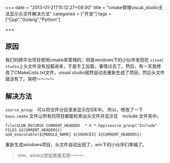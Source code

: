 +++
date = "2013-01-21T15:12:27+08:00"
title = "cmake管理visual_studio无法显示头文件解决方法"
categories = ["开发"]
tags = ["Cpp","Golang","Python"]

+++

## 原因

我们的跨平台项目使用cmake来管理的，但是windows下的小伙伴发现在 `visual studio`上头文件没有加载进来，于是手工加载，事情过去了。然后，有一天我修改了CMakeLists.txt文件，visual studio居然自动去重新生成了项目，然后头文件就没有了。哭吧～～～～

## 解决方法

`source_group`　可以将文件分目录来显示在IDE中。
所以，修改了一下 `base.cmake` 文件让所有的项目都能检索出头文件并显示在　include 文件夹中。

```
file(GLOB_RECURSE CURRENT_HEADERS  *.h *.hpp)source_group("Include" FILES ${CURRENT_HEADERS}) 
add_executable(${MODULE_NAME} ${SOURCES} ${CURRENT_HEADERS})
```

重新生成windows项目，头文件自动出现了，win下的小伙伴们幸福了。

> vim、emacs党徒直接无视～～～
